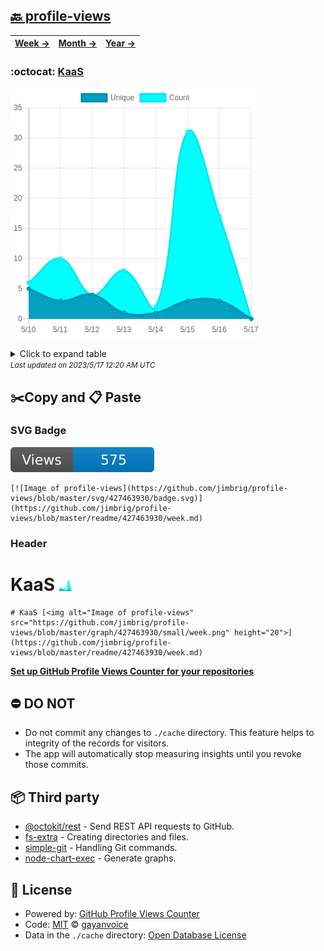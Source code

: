 ## [🔙 profile-views](https://github.com/jimbrig/profile-views)
| [**Week →**](https://github.com/jimbrig/profile-views/blob/master/readme/427463930/week.md) | [**Month →**](https://github.com/jimbrig/profile-views/blob/master/readme/427463930/month.md) | [**Year →**](https://github.com/jimbrig/profile-views/blob/master/readme/427463930/year.md) |
| ---- | ---- | ----- |
### :octocat: [KaaS](https://github.com/jimbrig/KaaS)
![Image of profile-views](https://github.com/jimbrig/profile-views/blob/master/graph/427463930/large/week.png)

<details>
	<summary>Click to expand table</summary>
	<h2>:calendar: Week Page Views Table</h2>
<table>
	<tr>
		<th>
			Last Updated
		</th>
		<th>
			Unique
		</th>
		<th>
			Count
		</th>
	</tr>
	<tr>
		<td>
			<code>2023/5/17</code>
		</td>
		<td>
			<code>0</code>
		</td>
		<td>
			<code>0</code>
		</td>
	</tr>
	<tr>
		<td>
			<code>2023/5/16</code>
		</td>
		<td>
			<code>3</code>
		</td>
		<td>
			<code>17</code>
		</td>
	</tr>
	<tr>
		<td>
			<code>2023/5/15</code>
		</td>
		<td>
			<code>3</code>
		</td>
		<td>
			<code>31</code>
		</td>
	</tr>
	<tr>
		<td>
			<code>2023/5/14</code>
		</td>
		<td>
			<code>1</code>
		</td>
		<td>
			<code>2</code>
		</td>
	</tr>
	<tr>
		<td>
			<code>2023/5/13</code>
		</td>
		<td>
			<code>1</code>
		</td>
		<td>
			<code>8</code>
		</td>
	</tr>
	<tr>
		<td>
			<code>2023/5/12</code>
		</td>
		<td>
			<code>4</code>
		</td>
		<td>
			<code>4</code>
		</td>
	</tr>
	<tr>
		<td>
			<code>2023/5/11</code>
		</td>
		<td>
			<code>3</code>
		</td>
		<td>
			<code>10</code>
		</td>
	</tr>
	<tr>
		<td>
			<code>2023/5/10</code>
		</td>
		<td>
			<code>5</code>
		</td>
		<td>
			<code>6</code>
		</td>
	</tr>
</table>

</details>
<small><i>Last updated on 2023/5/17 12:20 AM UTC</i></small>

## ✂️Copy and 📋 Paste
### SVG Badge
[![Image of profile-views](https://github.com/jimbrig/profile-views/blob/master/svg/427463930/badge.svg)](https://github.com/jimbrig/profile-views/blob/master/readme/427463930/week.md)
```readme
[![Image of profile-views](https://github.com/jimbrig/profile-views/blob/master/svg/427463930/badge.svg)](https://github.com/jimbrig/profile-views/blob/master/readme/427463930/week.md)
```
### Header
# KaaS [<img alt="Image of profile-views" src="https://github.com/jimbrig/profile-views/blob/master/graph/427463930/small/week.png" height="20">](https://github.com/jimbrig/profile-views/blob/master/readme/427463930/week.md)
```readme
# KaaS [<img alt="Image of profile-views" src="https://github.com/jimbrig/profile-views/blob/master/graph/427463930/small/week.png" height="20">](https://github.com/jimbrig/profile-views/blob/master/readme/427463930/week.md)
```
[**Set up GitHub Profile Views Counter for your repositories**](https://github.com/gayanvoice/github-profile-views-counter)
## ⛔ DO NOT
- Do not commit any changes to `./cache` directory. This feature helps to integrity of the records for visitors.
- The app will automatically stop measuring insights until you revoke those commits.
## 📦 Third party

- [@octokit/rest](https://www.npmjs.com/package/@octokit/rest) - Send REST API requests to GitHub.
- [fs-extra](https://www.npmjs.com/package/fs-extra) - Creating directories and files.
- [simple-git](https://www.npmjs.com/package/simple-git) - Handling Git commands.
- [node-chart-exec](https://www.npmjs.com/package/node-chart-exec) - Generate graphs.
## 📄 License
- Powered by: [GitHub Profile Views Counter](https://github.com/gayanvoice/github-profile-views-counter)
- Code: [MIT](./LICENSE) © [gayanvoice](https://github.com/gayanvoice/github-profile-views-counter)
- Data in the `./cache` directory: [Open Database License](https://opendatacommons.org/licenses/odbl/1-0/)